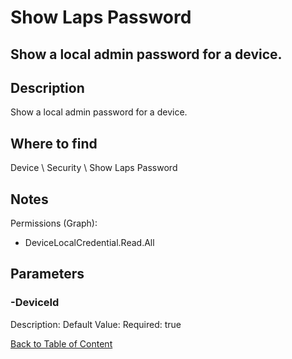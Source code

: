 # Show Laps Password

## Show a local admin password for a device.

## Description
Show a local admin password for a device.

## Where to find
Device \ Security \ Show Laps Password

## Notes
Permissions (Graph):
- DeviceLocalCredential.Read.All

## Parameters
### -DeviceId
Description: 
Default Value: 
Required: true


[Back to Table of Content](../../../README.md)


